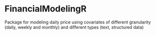 # FinancialModelingR

Package for modeling daily price using covariates of different granularity (daily, weekly and monthly) and different types (text, structured data)